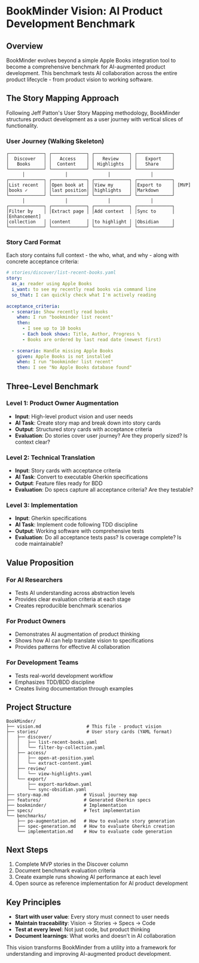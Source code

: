# BookMinder Vision: AI Product Development Benchmark

## Overview

BookMinder evolves beyond a simple Apple Books integration tool to become a comprehensive benchmark for AI-augmented product development. This benchmark tests AI collaboration across the entire product lifecycle - from product vision to working software.

## The Story Mapping Approach

Following Jeff Patton's User Story Mapping methodology, BookMinder structures product development as a user journey with vertical slices of functionality.

### User Journey (Walking Skeleton)

```
┌─────────────┐ ┌─────────────┐ ┌─────────────┐ ┌─────────────┐
│  Discover   │ │   Access    │ │   Review    │ │   Export    │
│   Books     │ │  Content    │ │ Highlights  │ │   Share     │
└─────────────┘ └─────────────┘ └─────────────┘ └─────────────┘
      │               │               │               │
┌─────────────┐ ┌─────────────┐ ┌─────────────┐ ┌─────────────┐
│List recent  │ │Open book at │ │View my      │ │Export to    │ [MVP]
│books ✓      │ │last position│ │highlights   │ │Markdown     │
└─────────────┘ └─────────────┘ └─────────────┘ └─────────────┘
      │               │               │               │
┌─────────────┐ ┌─────────────┐ ┌─────────────┐ ┌─────────────┐
│Filter by    │ │Extract page │ │Add context  │ │Sync to      │ [Enhancement]
│collection   │ │content      │ │to highlight │ │Obsidian     │
└─────────────┘ └─────────────┘ └─────────────┘ └─────────────┘
```

### Story Card Format

Each story contains full context - the who, what, and why - along with concrete acceptance criteria:

```yaml
# stories/discover/list-recent-books.yaml
story:
  as_a: reader using Apple Books
  i_want: to see my recently read books via command line
  so_that: I can quickly check what I'm actively reading
  
acceptance_criteria:
  - scenario: Show recently read books
    when: I run "bookminder list recent"
    then:
      - I see up to 10 books
      - Each book shows: Title, Author, Progress %
      - Books are ordered by last read date (newest first)
      
  - scenario: Handle missing Apple Books
    given: Apple Books is not installed
    when: I run "bookminder list recent"
    then: I see "No Apple Books database found"
```

## Three-Level Benchmark

### Level 1: Product Owner Augmentation
- **Input**: High-level product vision and user needs
- **AI Task**: Create story map and break down into story cards
- **Output**: Structured story cards with acceptance criteria
- **Evaluation**: Do stories cover user journey? Are they properly sized? Is context clear?

### Level 2: Technical Translation
- **Input**: Story cards with acceptance criteria
- **AI Task**: Convert to executable Gherkin specifications
- **Output**: Feature files ready for BDD
- **Evaluation**: Do specs capture all acceptance criteria? Are they testable?

### Level 3: Implementation
- **Input**: Gherkin specifications
- **AI Task**: Implement code following TDD discipline
- **Output**: Working software with comprehensive tests
- **Evaluation**: Do all acceptance tests pass? Is coverage complete? Is code maintainable?

## Value Proposition

### For AI Researchers
- Tests AI understanding across abstraction levels
- Provides clear evaluation criteria at each stage
- Creates reproducible benchmark scenarios

### For Product Owners
- Demonstrates AI augmentation of product thinking
- Shows how AI can help translate vision to specifications
- Provides patterns for effective AI collaboration

### For Development Teams
- Tests real-world development workflow
- Emphasizes TDD/BDD discipline
- Creates living documentation through examples

## Project Structure

```
BookMinder/
├── vision.md                 # This file - product vision
├── stories/                  # User story cards (YAML format)
│   ├── discover/
│   │   ├── list-recent-books.yaml
│   │   └── filter-by-collection.yaml
│   ├── access/
│   │   ├── open-at-position.yaml
│   │   └── extract-content.yaml
│   ├── review/
│   │   └── view-highlights.yaml
│   └── export/
│       ├── export-markdown.yaml
│       └── sync-obsidian.yaml
├── story-map.md             # Visual journey map
├── features/                # Generated Gherkin specs
├── bookminder/              # Implementation
├── specs/                   # Test implementation
└── benchmarks/
    ├── po-augmentation.md   # How to evaluate story generation
    ├── spec-generation.md   # How to evaluate Gherkin creation
    └── implementation.md    # How to evaluate code generation
```

## Next Steps

1. Complete MVP stories in the Discover column
2. Document benchmark evaluation criteria
3. Create example runs showing AI performance at each level
4. Open source as reference implementation for AI product development

## Key Principles

- **Start with user value**: Every story must connect to user needs
- **Maintain traceability**: Vision → Stories → Specs → Code
- **Test at every level**: Not just code, but product thinking
- **Document learnings**: What works and doesn't in AI collaboration

This vision transforms BookMinder from a utility into a framework for understanding and improving AI-augmented product development.